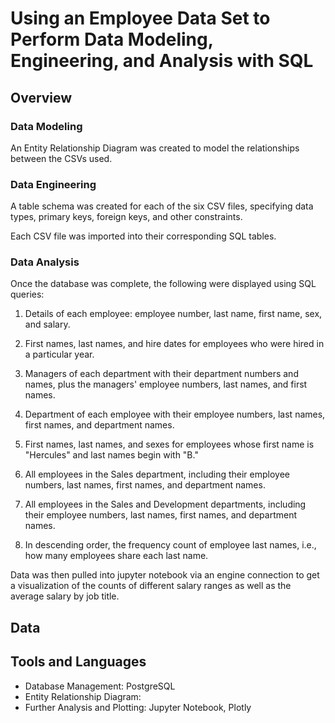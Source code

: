 # Using an Employee Data Set to Perform Data Modeling, Engineering, and Analysis with SQL

## Overview

### Data Modeling

An Entity Relationship Diagram was created to model the relationships between the CSVs used.

### Data Engineering

A table schema was created for each of the six CSV files, specifying data types, primary keys, foreign keys, and other constraints.

Each CSV file was imported into their corresponding SQL tables.

### Data Analysis

Once the database was complete, the following were displayed using SQL queries:

1. Details of each employee: employee number, last name, first name, sex, and salary.

2. First names, last names, and hire dates for employees who were hired in a particular year.

3. Managers of each department with their department numbers and names, plus the managers' employee numbers, last names, and first names.

4. Department of each employee with their employee numbers, last names, first names, and department names.

5. First names, last names, and sexes for employees whose first name is "Hercules" and last names begin with "B."

6. All employees in the Sales department, including their employee numbers, last names, first names, and department names.

7. All employees in the Sales and Development departments, including their employee numbers, last names, first names, and department names.

8. In descending order, the frequency count of employee last names, i.e., how many employees share each last name.

Data was then pulled into jupyter notebook via an engine connection to get a visualization of the counts of different salary ranges as well as the average salary by job title.

## Data

## Tools and Languages
* Database Management: PostgreSQL
* Entity Relationship Diagram: 
* Further Analysis and Plotting: Jupyter Notebook, Plotly

